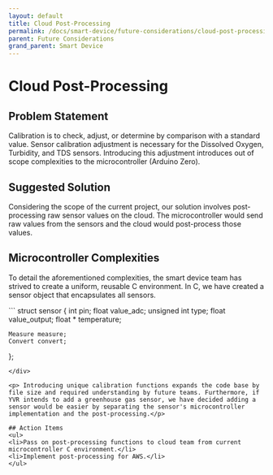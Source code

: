 ```yaml
---
layout: default
title: Cloud Post-Processing
permalink: /docs/smart-device/future-considerations/cloud-post-processing/
parent: Future Considerations
grand_parent: Smart Device
---
```


# Cloud Post-Processing

## Problem Statement

Calibration is to check, adjust, or determine by comparison with a standard value. Sensor calibration adjustment is necessary for the Dissolved Oxygen, Turbidity, and TDS sensors. Introducing this adjustment introduces out of scope complexities to the microcontroller (Arduino Zero).

## Suggested Solution

Considering the scope of the current project, our solution involves post-processing raw sensor values on the cloud. The microcontroller would send raw values from the sensors and the cloud would post-process those values.

## Microcontroller Complexities

To detail the aforementioned complexities, the smart device team has strived to create a uniform, reusable C environment. In C, we have created a sensor object that encapsulates all sensors.

<div class="code-example" markdown="1">
```
struct sensor
{
    int pin;
    float value_adc;
    unsigned int type;
    float value_output;
    float * temperature;

    Measure measure;
    Convert convert;
};
```
</div>

<p> Introducing unique calibration functions expands the code base by file size and required understanding by future teams. Furthermore, if YVR intends to add a greenhouse gas sensor, we have decided adding a sensor would be easier by separating the sensor's microcontroller implementation and the post-processing.</p>

## Action Items
<ul>
<li>Pass on post-processing functions to cloud team from current microcontroller C environment.</li>
<li>Implement post-processing for AWS.</li>
</ul>
